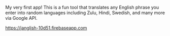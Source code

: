 My very first app! This is a fun tool that translates any English phrase you enter into random languages including Zulu, Hindi, Swedish, and many more via Google API.

https://janglish-10d51.firebaseapp.com





